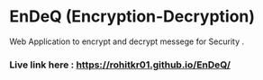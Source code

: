 # EnDeQ (Encryption-Decryption)
Web Application to encrypt and decrypt messege for Security .

### Live link here : https://rohitkr01.github.io/EnDeQ/
